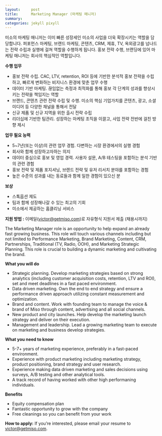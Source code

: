 ```yaml
---
layout:     post
title:      Marketing Manager (마케팅 메니저)
summary:    
categories: jekyll pixyll
---
```


미소의 마케팅 매니저는 이미 빠른 성장세인 미소의 사업을 더욱 확장시키는 역할을 담당합니다. 퍼포먼스 마케팅, 브랜드 마케팅, 콘텐츠, CRM, 제휴, TV, 옥외광고를 넘나드는 전략 수립과 실행에 걸쳐 역할을 수행하게 됩니다. 홍보 전략 수행, 브랜딩에 있어 마케팅 매니저는 회사의 핵심적인 역할입니다. 

<strong>수행 업무</strong>

<ul>
	<li>홍보 전략 수립. CAC, LTV, retention, ROI 등에 기반한 분석적 홍보 전략을 수립하고, 빠르게 변화하는 비지니스 환경에 맞춘 업무 수행</li>
	<li>데이터 기반 마케팅. 끊임없는 측정과 최적화를 통해 홍보 각 단계의 성과를 향상시키는 전략을 책임지는 역할</li>
	<li>브랜드, 콘텐츠 관련 전략 수립 및 수행. 미소의 핵심 기업가치를 콘텐츠, 광고, 소셜 미디어 등 다양한 채널을 통해서 전달</li>
	<li>신규 제품 및 신규 지역을 위한 출시 전략 수립</li>
	<li>리더십에 기반한 팀관리. 성장하는 마케팅 조직을 이끌고, 사업 전략 전반에 걸친 방향 제시</li>
</ul>

<strong>업무 필요 능력</strong>
<ul>
	<li>5~7년(또는 이상)의 관련 업무 경험. 다변하는 시장 환경에서의 실행 경험</li>
	<li>회사와 함께 성장하고자하는 의지</li>
	<li>데이터 중심으로 홍보 및 영업 경력. 사용자 설문, A/B 테스팅을 포함하는 분석 기반의 관련 경험</li>
	<li>홍보 전략 및 제품 포지셔닝, 브랜드 전략 및 유저 리서치 분야를 포함하는 경험</li>
	<li>높은 수준의 성과를 내는 동료들과 함께 일한 경험이 있으신 분</li>
</ul>

<strong>보상</strong>
<ul>
	<li>스톡옵션 제도</li>
	<li>팀과 함께 성장해나갈 수 있는 최고의 기회</li>
	<li>미소에서 제공하는 홈클리닝 서비스</li>
</ul>

<strong>지원 방법 :</strong> 이메일(<a href="mailto:victor@getmiso.com">victor@getmiso.com</a>)로 자유형식 지원서 제출 (채용시까지)

The Marketing Manager role is an opportunity to help expand an already fast growing business. This role will touch various channels including but not limited to Performance Marketing, Brand Marketing, Content, CRM, Partnerships, Traditional (TV, Radio, OOH), and Marketing Strategic Planning. This role is crucial to building a dynamic marketing and cultivating the brand.

<strong>What you will do</strong>

<ul>
	<li>Strategic planning. Develop marketing strategies based on strong analytics (including customer acquisition costs, retention, LTV and ROI), set and meet deadlines in a fast paced environment.</li>
	<li>Data driven marketing. Own the end to end strategy and ensure a performance driven approach utilizing constant measurement and optimization.</li>
	<li>Brand and content. Work with founding team to manage the voice & brand of Miso through content, advertising and all social channels.</li>
	<li>New product and city launches. Help develop the marketing launch strategy and deliver on their execution.</li>
	<li>Management and leadership. Lead a growing marketing team to execute on marketing and business develop strategies.</li>
</ul>

<strong>What you need to know</strong>
<ul>
	<li>5-7+ years of marketing experience, preferably in a fast-paced environment.</li>
	<li>Experience with product marketing including marketing strategy, product positioning, brand strategy and user research.</li>
	<li>Experience making data driven marketing and sales decisions using surveys, A/B testing and other analytical tools.</li>
	<li>A track record of having worked with other high performaning individuals.</li>
</ul>

<strong>Benefits</strong>
<ul>
	<li>Equity compensation plan</li>
	<li>Fantastic opportunity to grow with the company</li>
	<li>Free cleanings so you can benefit from your work</li>
</ul>

<strong>How to apply:</strong> If you’re interested, please email your resume to <a href="mailto:victor@getmiso.com">victor@getmiso.com</a>.